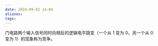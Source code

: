 ```yaml
---
date: 2024-09-02 14:04
aliases: 
tags: 
---
```

门电路两个输入信号同时向相反的逻辑电平跳变（一个从 1 变为 0，另一个从 0 变为 1）的现象称为竞争。
